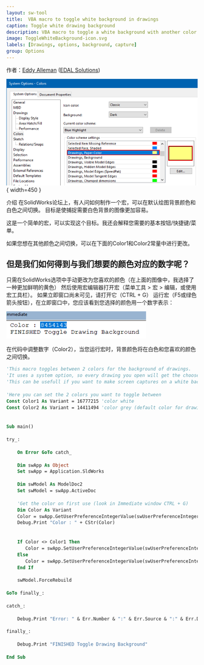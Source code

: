 ```yaml
---
layout: sw-tool
title:  VBA macro to toggle white background in drawings
caption: Toggle white drawing background
description: VBA macro to toggle a white background with another color of your choice in drawings using system settings
image: ToggleWhiteBackground-icon.svg
labels: [Drawings, options, background, capture]
group: Options 
---
```

作者：[Eddy Alleman](https://www.linkedin.com/in/eddyalleman/) ([EDAL Solutions](https://www.edalsolutions.be/index.php/en/))

![手动设置SolidWorks绘图背景的系统选项](solidworks-option-background.png){ width=450 }

介绍
在SolidWorks论坛上，有人问如何制作一个宏，可以在默认绘图背景颜色和白色之间切换。
目标是使捕捉需要白色背景的图像更加容易。

这是一个简单的宏，可以实现这个目标。我还会解释您需要的基本按钮/快捷键/菜单。

如果您想在其他颜色之间切换，可以在下面的Color1和Color2常量中进行更改。

## 但是我们如何得到与我们想要的颜色对应的数字呢？
只需在SolidWorks选项中手动更改为您喜欢的颜色（在上面的图像中，我选择了一种更加鲜明的黄色）
然后使用宏编辑器打开宏（菜单工具 > 宏 > 编辑，或使用宏工具栏）。
如果立即窗口尚未可见，请打开它（CTRL + G）
运行宏（F5或绿色箭头按钮），在立即窗口中，您应该看到您选择的颜色用一个数字表示：

![运行宏后立即窗口显示选择的颜色](vba-immediate-window-chosen-color.png)

在代码中调整数字（Color2），当您运行宏时，背景颜色将在白色和您喜欢的颜色之间切换。

~~~ vb
'This macro toggles between 2 colors for the background of drawings.
'It uses a system option, so every drawing you open will get the choosen color
'This can be usefull if you want to make screen captures on a white background.

'Here you can set the 2 colors you want to toggle between
Const Color1 As Variant = 16777215 'color white
Const Color2 As Variant = 14411494 'color grey (default color for drawing background)


Sub main()

try_:

    On Error GoTo catch_

    Dim swApp As Object
    Set swApp = Application.SldWorks
    
    Dim swModel As ModelDoc2
    Set swModel = swApp.ActiveDoc
    
    'Get the color on first use (look in Immediate window CTRL + G)
    Dim Color As Variant
    Color = swApp.GetUserPreferenceIntegerValue(swUserPreferenceIntegerValue_e.swSystemColorsDrawingsPaper)
    Debug.Print "Color : " + CStr(Color)
    
     
    If Color <> Color1 Then
       Color = swApp.SetUserPreferenceIntegerValue(swUserPreferenceIntegerValue_e.swSystemColorsDrawingsPaper, Color1)
    Else
       Color = swApp.SetUserPreferenceIntegerValue(swUserPreferenceIntegerValue_e.swSystemColorsDrawingsPaper, Color2)
    End If
    
    swModel.ForceRebuild
 
GoTo finally_:
    
catch_:

    Debug.Print "Error: " & Err.Number & ":" & Err.Source & ":" & Err.Description
    
finally_:

    Debug.Print "FINISHED Toggle Drawing Background"
    
End Sub

~~~

